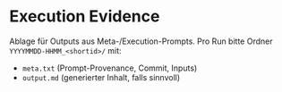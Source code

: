 # Execution Evidence
Ablage für Outputs aus Meta-/Execution-Prompts.
Pro Run bitte Ordner `YYYYMMDD-HHMM_<shortid>/` mit:
- `meta.txt` (Prompt-Provenance, Commit, Inputs)
- `output.md` (generierter Inhalt, falls sinnvoll)
